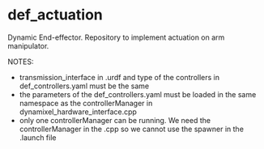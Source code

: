 # def_actuation
Dynamic End-effector. Repository to implement actuation on arm manipulator.



NOTES:
- transmission_interface in .urdf and type of the controllers in def_controllers.yaml must be the same
- the parameters of the def_controllers.yaml must be loaded in the same namespace as the controllerManager in dynamixel_hardware_interface.cpp
- only one controllerManager can be running. We need the controllerManager in the .cpp so we cannot use the spawner in the .launch file